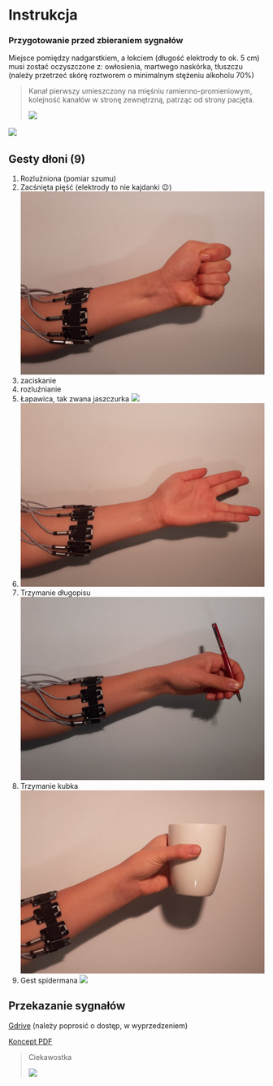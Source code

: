 # Instrukcja
### Przygotowanie przed zbieraniem sygnałów
Miejsce pomiędzy nadgarstkiem, a łokciem (długość elektrody to ok. 5 cm) musi zostać oczyszczone z: owłosienia, martwego naskórka, tłuszczu (należy przetrzeć skórę roztworem o minimalnym stężeniu alkoholu 70%)

> Kanał pierwszy umieszczony na mięśniu ramienno-promieniowym, kolejność kanałów w stronę zewnętrzną, patrząc od strony pacjęta.
>
> ![](https://fizjoterapeuty.pl/wp-content/uploads/2017/03/miesien-ramienno-promieniowy-441x600.jpg)

![](https://encrypted-tbn0.gstatic.com/images?q=tbn%3AANd9GcTpUkAjiMyoZzuavHc8DX1U3L5eJvvODlEhVg&usqp=CAU)

## Gesty dłoni (9)
1. Rozluźniona (pomiar szumu)
![]()
2. Zacśnięta pięść (elektrody to nie kajdanki :wink:)
![](docs/piesc.jpeg)
3. zaciskanie
4. rozluźnianie
5. Łapawica, tak zwana jaszczurka
![](docs/łapawica.jpeg)
6. ![Vka](docs/Vka.jpeg)
7. Trzymanie długopisu ![](docs/dlugopis.jpeg)
8. Trzymanie kubka ![](docs/kubek.jpeg)
9. Gest spidermana ![](spiderman.jpeg)

## Przekazanie sygnałów
[Gdrive](https://drive.google.com/drive/folders/1npeQl9UDTk9C8ySy3Q2Y92O75FMjxhix?usp=sharing) (należy poprosić o dostęp, w wyprzedzeniem)

[Koncept PDF](https://stijournal.pl/resources/html/article/details?id=204954#233202)
> Ciekawostka
>
>![](https://poradniksportowy.pl/wp-content/uploads/2018/02/5481_0.jpg)
